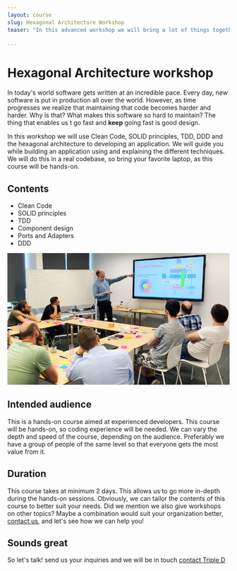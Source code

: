 ```yaml
---
layout: course
slug: Hexagonal Architecture Workshop
teaser: "In this advanced workshop we will bring a lot of things together. Clean Code, SOLID principles, TDD, DDD, hexagonal architecture... Because quality matters."

---
```


# Hexagonal Architecture workshop 

In today's world software gets written at an incredible pace. Every day, new software is put in production all over the world. However, as time progresses we realize that maintaining that code becomes harder and harder. Why is that? What makes this software so hard to maintain? The thing that enables us t go fast and **keep** going fast is good design. 

In this workshop we will use Clean Code, SOLID principles, TDD, DDD and the hexagonal architecture to developing an application. We will guide you while building an application using and explaining the different techniques. We will do this in a real codebase, so bring your favorite laptop, as this course will be hands-on.

## Contents
+ Clean Code
+ SOLID principles
+ TDD
+ Component design
+ Ports and Adapters
+ DDD 

![Hexagonal](/img/courses/hexagonal-presentation.jpg)

## Intended audience

This is a hands-on course aimed at experienced developers. This course will be hands-on, so coding experience will be needed. We can vary the depth and speed of the course, depending on the audience. Preferably we have a group of people of the same level so that everyone gets the most value from it.  

## Duration

This course takes at minimum 2 days. This allows us to go more in-depth during the hands-on sessions. Obviously, we can tailor the contents of this course to better suit your needs. Did we mention we also give workshops on other topics? Maybe a combination would suit your organization better, [contact us](/contact/), and let's see how we can help you!

## Sounds great

So let's talk! send us your inquiries and we will be in touch 
[contact Triple D](/contact/)
